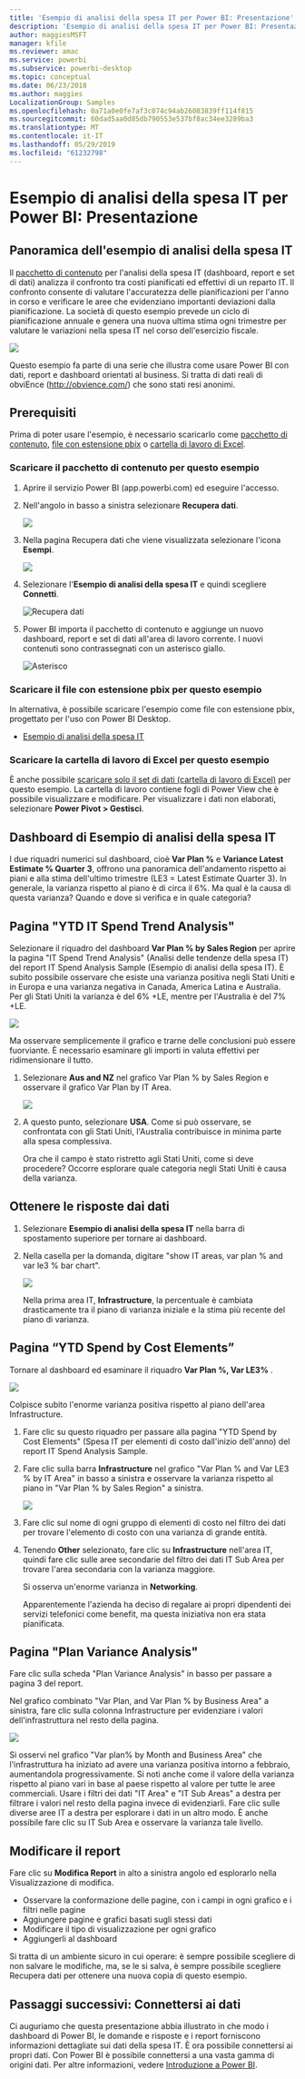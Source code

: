 ```yaml
---
title: 'Esempio di analisi della spesa IT per Power BI: Presentazione'
description: 'Esempio di analisi della spesa IT per Power BI: Presentazione'
author: maggiesMSFT
manager: kfile
ms.reviewer: amac
ms.service: powerbi
ms.subservice: powerbi-desktop
ms.topic: conceptual
ms.date: 06/23/2018
ms.author: maggies
LocalizationGroup: Samples
ms.openlocfilehash: 0a71a0e0fe7af3c074c94ab26083839ff114f815
ms.sourcegitcommit: 60dad5aa0d85db790553e537bf8ac34ee3289ba3
ms.translationtype: MT
ms.contentlocale: it-IT
ms.lasthandoff: 05/29/2019
ms.locfileid: "61232798"
---
```

# <a name="it-spend-analysis-sample-for-power-bi-take-a-tour"></a>Esempio di analisi della spesa IT per Power BI: Presentazione

## <a name="overview-of-the-it-spend-analysis-sample"></a>Panoramica dell'esempio di analisi della spesa IT
Il [pacchetto di contenuto](service-organizational-content-pack-introduction.md) per l'analisi della spesa IT (dashboard, report e set di dati) analizza il confronto tra costi pianificati ed effettivi di un reparto IT. Il confronto consente di valutare l'accuratezza delle pianificazioni per l'anno in corso e verificare le aree che evidenziano importanti deviazioni dalla pianificazione. La società di questo esempio prevede un ciclo di pianificazione annuale e genera una nuova ultima stima ogni trimestre per valutare le variazioni nella spesa IT nel corso dell'esercizio fiscale.

![](media/sample-it-spend/it1.png)

Questo esempio fa parte di una serie che illustra come usare Power BI con dati, report e dashboard orientati al business. Si tratta di dati reali di obviEnce (<http://obvience.com/>) che sono stati resi anonimi.

## <a name="prerequisites"></a>Prerequisiti

 Prima di poter usare l'esempio, è necessario scaricarlo come [pacchetto di contenuto](https://docs.microsoft.com/power-bi/sample-it-spend#get-the-content-pack-for-this-sample), [file con estensione pbix](http://download.microsoft.com/download/E/9/8/E98CEB6D-CEBB-41CF-BA2B-1A1D61B27D87/IT%20Spend%20Analysis%20Sample%20PBIX.pbix) o [cartella di lavoro di Excel](http://go.microsoft.com/fwlink/?LinkId=529783).

### <a name="get-the-content-pack-for-this-sample"></a>Scaricare il pacchetto di contenuto per questo esempio

1. Aprire il servizio Power BI (app.powerbi.com) ed eseguire l'accesso.
2. Nell'angolo in basso a sinistra selezionare **Recupera dati**.
   
    ![](media/sample-datasets/power-bi-get-data.png)
3. Nella pagina Recupera dati che viene visualizzata selezionare l'icona **Esempi**.
   
   ![](media/sample-datasets/power-bi-samples-icon.png)
4. Selezionare l'**Esempio di analisi della spesa IT** e quindi scegliere **Connetti**.  
  
   ![Recupera dati](media/sample-it-spend/it-connect.png)
   
5. Power BI importa il pacchetto di contenuto e aggiunge un nuovo dashboard, report e set di dati all'area di lavoro corrente. I nuovi contenuti sono contrassegnati con un asterisco giallo. 
   
   ![Asterisco](media/sample-it-spend/it-asterisk.png)
  
### <a name="get-the-pbix-file-for-this-sample"></a>Scaricare il file con estensione pbix per questo esempio

In alternativa, è possibile scaricare l'esempio come file con estensione pbix, progettato per l'uso con Power BI Desktop. 

 * [Esempio di analisi della spesa IT](http://download.microsoft.com/download/E/9/8/E98CEB6D-CEBB-41CF-BA2B-1A1D61B27D87/IT%20Spend%20Analysis%20Sample%20PBIX.pbix)

### <a name="get-the-excel-workbook-for-this-sample"></a>Scaricare la cartella di lavoro di Excel per questo esempio
È anche possibile [scaricare solo il set di dati (cartella di lavoro di Excel)](http://go.microsoft.com/fwlink/?LinkId=529783) per questo esempio. La cartella di lavoro contiene fogli di Power View che è possibile visualizzare e modificare. Per visualizzare i dati non elaborati, selezionare **Power Pivot > Gestisci**.


## <a name="the-it-spend-analysis-sample-dashboard"></a>Dashboard di Esempio di analisi della spesa IT
I due riquadri numerici sul dashboard, cioè **Var Plan %** e **Variance Latest Estimate % Quarter 3**, offrono una panoramica dell'andamento rispetto ai piani e alla stima dell'ultimo trimestre (LE3 = Latest Estimate Quarter 3). In generale, la varianza rispetto al piano è di circa il 6%. Ma qual è la causa di questa varianza? Quando e dove si verifica e in quale categoria?

## <a name="ytd-it-spend-trend-analysis-page"></a>Pagina "YTD IT Spend Trend Analysis"
Selezionare il riquadro del dashboard **Var Plan % by Sales Region** per aprire la pagina "IT Spend Trend Analysis" (Analisi delle tendenze della spesa IT) del report IT Spend Analysis Sample (Esempio di analisi della spesa IT). È subito possibile osservare che esiste una varianza positiva negli Stati Uniti e in Europa e una varianza negativa in Canada, America Latina e Australia. Per gli Stati Uniti la varianza è del 6% +LE, mentre per l'Australia è del 7% +LE.

![](media/sample-it-spend/it2.png)

Ma osservare semplicemente il grafico e trarne delle conclusioni può essere fuorviante. È necessario esaminare gli importi in valuta effettivi per ridimensionare il tutto.

1. Selezionare **Aus and NZ** nel grafico Var Plan % by Sales Region e osservare il grafico Var Plan by IT Area.

   ![](media/sample-it-spend/it3.png)
2. A questo punto, selezionare **USA**. Come si può osservare, se confrontata con gli Stati Uniti, l'Australia contribuisce in minima parte alla spesa complessiva.

    Ora che il campo è stato ristretto agli Stati Uniti, come si deve procedere? Occorre esplorare quale categoria negli Stati Uniti è causa della varianza.

## <a name="ask-questions-of-the-data"></a>Ottenere le risposte dai dati
1. Selezionare **Esempio di analisi della spesa IT** nella barra di spostamento superiore per tornare ai dashboard.
2. Nella casella per la domanda, digitare "show IT areas, var plan % and var le3 % bar chart".

   ![](media/sample-it-spend/it4.png)

   Nella prima area IT, **Infrastructure**, la percentuale è cambiata drasticamente tra il piano di varianza iniziale e la stima più recente del piano di varianza.

## <a name="ytd-spend-by-cost-elements-page"></a>Pagina “YTD Spend by Cost Elements”
Tornare al dashboard ed esaminare il riquadro **Var Plan %, Var LE3%** .

![](media/sample-it-spend/it5.png)

Colpisce subito l'enorme varianza positiva rispetto al piano dell'area Infrastructure.

1. Fare clic su questo riquadro per passare alla pagina "YTD Spend by Cost Elements" (Spesa IT per elementi di costo dall'inizio dell'anno) del report IT Spend Analysis Sample.
2. Fare clic sulla barra **Infrastructure** nel grafico "Var Plan % and Var LE3 % by IT Area" in basso a sinistra e osservare la varianza rispetto al piano in "Var Plan % by Sales Region" a sinistra.

    ![](media/sample-it-spend/it6.png)
3. Fare clic sul nome di ogni gruppo di elementi di costo nel filtro dei dati per trovare l'elemento di costo con una varianza di grande entità.
4. Tenendo **Other** selezionato, fare clic su **Infrastructure** nell'area IT, quindi fare clic sulle aree secondarie del filtro dei dati IT Sub Area per trovare l'area secondaria con la varianza maggiore.  

   Si osserva un'enorme varianza in **Networking**.

   Apparentemente l'azienda ha deciso di regalare ai propri dipendenti dei servizi telefonici come benefit, ma questa iniziativa non era stata pianificata.

## <a name="plan-variance-analysis-page"></a>Pagina "Plan Variance Analysis"
Fare clic sulla scheda "Plan Variance Analysis" in basso per passare a pagina 3 del report.

Nel grafico combinato "Var Plan, and Var Plan % by Business Area" a sinistra, fare clic sulla colonna Infrastructure per evidenziare i valori dell'infrastruttura nel resto della pagina.

![](media/sample-it-spend/it7.png)

Si osservi nel grafico "Var plan% by Month and Business Area" che l'infrastruttura ha iniziato ad avere una varianza positiva intorno a febbraio, aumentandola progressivamente. Si noti anche come il valore della varianza rispetto al piano vari in base al paese rispetto al valore per tutte le aree commerciali. Usare i filtri dei dati "IT Area" e "IT Sub Areas" a destra per filtrare i valori nel resto della pagina invece di evidenziarli. Fare clic sulle diverse aree IT a destra per esplorare i dati in un altro modo. È anche possibile fare clic su IT Sub Area e osservare la varianza tale livello.

## <a name="edit-the-report"></a>Modificare il report
Fare clic su **Modifica Report** in alto a sinistra angolo ed esplorarlo nella Visualizzazione di modifica.

* Osservare la conformazione delle pagine, con i campi in ogni grafico e i filtri nelle pagine
* Aggiungere pagine e grafici basati sugli stessi dati
* Modificare il tipo di visualizzazione per ogni grafico
* Aggiungerli al dashboard

Si tratta di un ambiente sicuro in cui operare: è sempre possibile scegliere di non salvare le modifiche, ma, se le si salva, è sempre possibile scegliere Recupera dati per ottenere una nuova copia di questo esempio.

## <a name="next-steps-connect-to-your-data"></a>Passaggi successivi: Connettersi ai dati
Ci auguriamo che questa presentazione abbia illustrato in che modo i dashboard di Power BI, le domande e risposte e i report forniscono informazioni dettagliate sui dati della spesa IT. È ora possibile connettersi ai propri dati. Con Power BI è possibile connettersi a una vasta gamma di origini dati. Per altre informazioni, vedere [Introduzione a Power BI](service-get-started.md).
